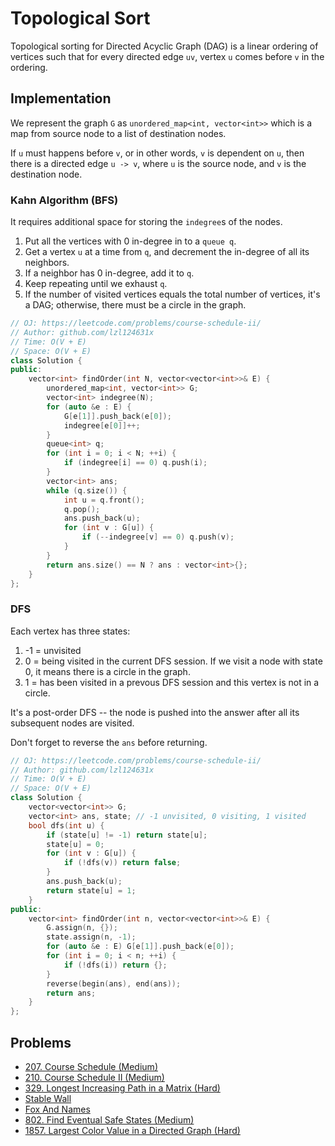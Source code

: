 # Topological Sort

Topological sorting for Directed Acyclic Graph \(DAG\) is a linear ordering of vertices such that for every directed edge `uv`, vertex `u` comes before `v` in the ordering.

## Implementation

We represent the graph `G` as `unordered_map<int, vector<int>>` which is a map from source node to a list of destination nodes.

If `u` must happens before `v`, or in other words, `v` is dependent on `u`, then there is a directed edge `u -> v`, where `u` is the source node, and `v` is the destination node.

### Kahn Algorithm \(BFS\)

It requires additional space for storing the `indegree`s of the nodes.

1. Put all the vertices with 0 in-degree in to a `queue q`.
2. Get a vertex `u` at a time from `q`, and decrement the in-degree of all its neighbors.
3. If a neighbor has 0 in-degree, add it to `q`.
4. Keep repeating until we exhaust `q`.
5. If the number of visited vertices equals the total number of vertices, it's a DAG; otherwise, there must be a circle in the graph.

```cpp
// OJ: https://leetcode.com/problems/course-schedule-ii/
// Author: github.com/lzl124631x
// Time: O(V + E)
// Space: O(V + E)
class Solution {
public:
    vector<int> findOrder(int N, vector<vector<int>>& E) {
        unordered_map<int, vector<int>> G;
        vector<int> indegree(N);
        for (auto &e : E) {
            G[e[1]].push_back(e[0]);
            indegree[e[0]]++;
        }
        queue<int> q;
        for (int i = 0; i < N; ++i) {
            if (indegree[i] == 0) q.push(i);
        }
        vector<int> ans;
        while (q.size()) {
            int u = q.front();
            q.pop();
            ans.push_back(u);
            for (int v : G[u]) {
                if (--indegree[v] == 0) q.push(v);
            }
        }
        return ans.size() == N ? ans : vector<int>{};
    }
};
```

### DFS

Each vertex has three states:

1. -1 =  unvisited
2. 0 = being visited in the current DFS session. If we visit a node with state 0, it means there is a circle in the graph.
3. 1 = has been visited in a prevous DFS session and this vertex is not in a circle.

It's a post-order DFS -- the node is pushed into the answer after all its subsequent nodes are visited.

Don't forget to reverse the `ans` before returning.

```cpp
// OJ: https://leetcode.com/problems/course-schedule-ii/
// Author: github.com/lzl124631x
// Time: O(V + E)
// Space: O(V + E)
class Solution {
    vector<vector<int>> G;
    vector<int> ans, state; // -1 unvisited, 0 visiting, 1 visited
    bool dfs(int u) {
        if (state[u] != -1) return state[u];
        state[u] = 0;
        for (int v : G[u]) {
            if (!dfs(v)) return false;
        }
        ans.push_back(u);
        return state[u] = 1;
    }
public:
    vector<int> findOrder(int n, vector<vector<int>>& E) {
        G.assign(n, {});
        state.assign(n, -1);
        for (auto &e : E) G[e[1]].push_back(e[0]);
        for (int i = 0; i < n; ++i) {
            if (!dfs(i)) return {};
        }
        reverse(begin(ans), end(ans));
        return ans;
    }
};
```

## Problems

* [207. Course Schedule \(Medium\)](https://leetcode.com/problems/course-schedule/)
* [210. Course Schedule II \(Medium\)](https://leetcode.com/problems/course-schedule-ii/)
* [329. Longest Increasing Path in a Matrix \(Hard\)](https://leetcode.com/problems/longest-increasing-path-in-a-matrix/)
* [Stable Wall](https://codingcompetitions.withgoogle.com/kickstart/round/000000000019ff43/00000000003379bb)
* [Fox And Names](https://codeforces.com/contest/510/problem/C)
* [802. Find Eventual Safe States (Medium)](https://leetcode.com/problems/find-eventual-safe-states/)
* [1857. Largest Color Value in a Directed Graph (Hard)](https://leetcode.com/problems/largest-color-value-in-a-directed-graph/)
